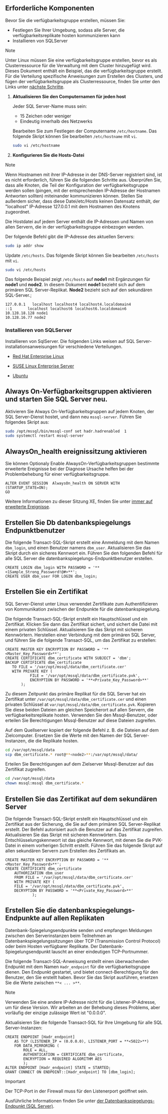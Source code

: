 ## <a name="prerequisites"></a>Erforderliche Komponenten

Bevor Sie die verfügbarkeitsgruppe erstellen, müssen Sie:

- Festlegen Sie Ihrer Umgebung, sodass alle Server, die verfügbarkeitsreplikate hosten kommunizieren kann
- Installieren von SQLServer

>[!NOTE]
>Unter Linux müssen Sie eine verfügbarkeitsgruppe erstellen, bevor es als Clusterressource für die Verwaltung mit dem Cluster hinzugefügt wird. Dieses Dokument enthält ein Beispiel, das die verfügbarkeitsgruppe erstellt. Für die Verteilung spezifische Anweisungen zum Erstellen des Clusters, und fügen der verfügbarkeitsgruppe als Clusterressource, finden Sie unter den Links unter [nächste Schritte](#next-steps).

1. **Aktualisieren Sie den Computernamen für jeden host**

   Jeder SQL Server-Name muss sein:
   
   - 15 Zeichen oder weniger
   - Eindeutig innerhalb des Netzwerks
   
   Bearbeiten Sie zum Festlegen der Computername `/etc/hostname`. Das folgende Skript können Sie bearbeiten `/etc/hostname` mit `vi`.

   ```bash
   sudo vi /etc/hostname
   ```

1. **Konfigurieren Sie die Hosts-Datei**

>[!NOTE]
>Wenn Hostnamen mit ihrer IP-Adresse in der DNS-Server registriert sind, ist es nicht erforderlich, führen Sie die folgenden Schritte aus. Überprüfen Sie, dass alle Knoten, die Teil der Konfiguration der verfügbarkeitsgruppe werden sollen (pingen, mit der entsprechenden IP-Adresse der Hostnamen Antworten sollten) miteinander kommunizieren können. Stellen Sie außerdem sicher, dass diese Datei/etc/Hosts keinen Datensatz enthält, der "localhost" IP-Adresse 127.0.0.1 mit dem Hostnamen des Knotens zugeordnet.


   Die Hostdatei auf jedem Server enthält die IP-Adressen und Namen von allen Servern, die in der verfügbarkeitsgruppe einbezogen werden. 

   Der folgende Befehl gibt die IP-Adresse des aktuellen Servers:

   ```bash
   sudo ip addr show
   ```

   Update `/etc/hosts`. Das folgende Skript können Sie bearbeiten `/etc/hosts` mit `vi`.

   ```bash
   sudo vi /etc/hosts
   ```

   Das folgende Beispiel zeigt `/etc/hosts` auf **node1** mit Ergänzungen für **node1** und **node2**. In diesem Dokument **node1** bezieht sich auf dem primären SQL Server-Replikat. **Node2** bezieht sich auf den sekundären SQL-Server.;


   ```
   127.0.0.1   localhost localhost4 localhost4.localdomain4
   ::1       localhost localhost6 localhost6.localdomain6
   10.128.18.128 node1
   10.128.16.77 node2
   ```

### <a name="install-sql-server"></a>Installieren von SQLServer

Installieren von SqlServer. Die folgenden Links weisen auf SQL Server-installationsanweisungen für verschiedene Verteilungen. 

- [Red Hat Enterprise Linux](..\linux\sql-server-linux-setup-red-hat.md)

- [SUSE Linux Enterprise Server](..\linux\sql-server-linux-setup-suse-linux-enterprise-server.md)

- [Ubuntu](..\linux\sql-server-linux-setup-ubuntu.md)

## <a name="enable-always-on-availability-groups-and-restart-sqlserver"></a>Always On-Verfügbarkeitsgruppen aktivieren und starten Sie SQL Server neu.

Aktivieren Sie Always On-Verfügbarkeitsgruppen auf jedem Knoten, der SQL Server-Dienst hostet, und dann neu `mssql-server`.  Führen Sie folgendes Skript aus:

```bash
sudo /opt/mssql/bin/mssql-conf set hadr.hadrenabled  1
sudo systemctl restart mssql-server
```

##  <a name="enable-alwaysonhealth-event-session"></a>AlwaysOn_health ereignissitzung aktivieren 

Sie können Optionaly Enable AlwaysOn-Verfügbarkeitsgruppen bestimmte erweiterte Ereignisse bei der Diagnose Ursache helfen bei der Problembehebung für einer verfügbarkeitsgruppe.

```Transact-SQL
ALTER EVENT SESSION  AlwaysOn_health ON SERVER WITH (STARTUP_STATE=ON);
GO
```

Weitere Informationen zu dieser Sitzung XE, finden Sie unter [immer auf erweiterte Ereignisse](http://msdn.microsoft.com/library/dn135324.aspx).

## <a name="create-db-mirroring-endpoint-user"></a>Erstellen Sie Db datenbankspiegelungs Endpunktbenutzer

Die folgende Transact-SQL-Skript erstellt eine Anmeldung mit dem Namen `dbm_login`, und einen Benutzer namens `dbm_user`. Aktualisieren Sie das Skript durch ein sicheres Kennwort ein. Führen Sie den folgenden Befehl für alle SQL Server die datenbankspiegelungs-Endpunktbenutzer erstellen.

```Transact-SQL
CREATE LOGIN dbm_login WITH PASSWORD = '**<1Sample_Strong_Password!@#>**';
CREATE USER dbm_user FOR LOGIN dbm_login;
```

## <a name="create-a-certificate"></a>Erstellen Sie ein Zertifikat

SQL Server-Dienst unter Linux verwendet Zertifikate zum Authentifizieren von Kommunikation zwischen der Endpunkte für die datenbankspiegelung. 

Die folgende Transact-SQL-Skript erstellt ein Hauptschlüssel und ein Zertifikat. Klicken Sie dann das Zertifikat sichert, und sichert die Datei mit einem privaten Schlüssel. Aktualisieren Sie das Skript mit sicheren Kennwörtern. Herstellen einer Verbindung mit dem primären SQL Server, und führen Sie die folgende Transact-SQL, um das Zertifikat zu erstellen:

```Transact-SQL
CREATE MASTER KEY ENCRYPTION BY PASSWORD = '**<Master_Key_Password>**';
CREATE CERTIFICATE dbm_certificate WITH SUBJECT = 'dbm';
BACKUP CERTIFICATE dbm_certificate
   TO FILE = '/var/opt/mssql/data/dbm_certificate.cer'
   WITH PRIVATE KEY (
           FILE = '/var/opt/mssql/data/dbm_certificate.pvk',
           ENCRYPTION BY PASSWORD = '**<Private_Key_Password>**'
       );
```

Zu diesem Zeitpunkt das primäre Replikat für die SQL Server hat ein Zertifikat unter `/var/opt/mssql/data/dbm_certificate.cer` und einen privaten Schlüssel at `var/opt/mssql/data/dbm_certificate.pvk`. Kopieren Sie diese beiden Dateien am gleichen Speicherort auf allen Servern, die verfügbarkeitsreplikate hosten. Verwenden Sie den Mssql-Benutzer, oder erteilen Sie Berechtigungen Mssql-Benutzer auf diese Dateien zugreifen. 

Auf dem Quellserver kopiert der folgende Befehl z. B. die Dateien auf dem Zielcomputer. Ersetzen Sie die  **<node2>**  Werte mit den Namen der SQL Server-Instanzen, die die Replikate hosten. 

```bash
cd /var/opt/mssql/data
scp dbm_certificate.* root@**<node2>**:/var/opt/mssql/data/
```

Erteilen Sie Berechtigungen auf dem Zielserver Mssql-Benutzer auf das Zertifikat zugreifen.

```bash
cd /var/opt/mssql/data
chown mssql:mssql dbm_certificate.*
```

## <a name="create-the-certificate-on-secondary-servers"></a>Erstellen Sie das Zertifikat auf dem sekundären Server

Die folgende Transact-SQL-Skript erstellt ein Hauptschlüssel und ein Zertifikat aus der Sicherung, die Sie auf dem primären SQL Server-Replikat erstellt. Der Befehl autorisiert auch die Benutzer auf das Zertifikat zugreifen. Aktualisieren Sie das Skript mit sicheren Kennwörtern. Das Entschlüsselungskennwort ist das gleiche Kennwort, mit denen Sie die PVK-Datei in einem vorherigen Schritt erstellt. Führen Sie das folgende Skript auf allen sekundären Servern zum Erstellen des Zertifikats an.

```Transact-SQL
CREATE MASTER KEY ENCRYPTION BY PASSWORD = '**<Master_Key_Password>**';
CREATE CERTIFICATE dbm_certificate   
    AUTHORIZATION dbm_user
    FROM FILE = '/var/opt/mssql/data/dbm_certificate.cer'
    WITH PRIVATE KEY (
    FILE = '/var/opt/mssql/data/dbm_certificate.pvk',
    DECRYPTION BY PASSWORD = '**<Private_Key_Password>**'
            );
```

## <a name="create-the-database-mirroring-endpoints-on-all-replicas"></a>Erstellen Sie die datenbankspiegelungs-Endpunkte auf allen Replikaten

Datenbank-Spiegelungsendpunkte senden und empfangen Meldungen zwischen den Serverinstanzen beim Teilnehmen an Datenbankspiegelungssitzungen über TCP (Transmission Control Protocol) oder beim Hosten verfügbarer Replikate. Der Datenbank-Spiegelungsendpunkt lauscht an einer eindeutigen TCP-Portnummer. 

Die folgende Transact-SQL-Anweisung erstellt einen überwachenden Endpunkt mit dem Namen `Hadr_endpoint` für die verfügbarkeitsgruppe dienen. Den Endpunkt gestartet, und bietet connect-Berechtigung für den Benutzer, den Sie erstellt haben. Bevor Sie das Skript ausführen, ersetzen Sie die Werte zwischen `**< ... >**`.


>[!NOTE]
>Verwenden Sie eine andere IP-Adresse nicht für die Listener-IP-Adresse, um für diese Version. Wir arbeiten an der Behebung dieses Problems, aber vorläufig der einzige zulässige Wert ist "0.0.0.0".

Aktualisieren Sie die folgende Transact-SQL für Ihre Umgebung für alle SQL Server-Instanzen: 

```Transact-SQL
CREATE ENDPOINT [Hadr_endpoint]
    AS TCP (LISTENER_IP = (0.0.0.0), LISTENER_PORT = **<5022>**)
    FOR DATA_MIRRORING (
        ROLE = ALL,
        AUTHENTICATION = CERTIFICATE dbm_certificate,
        ENCRYPTION = REQUIRED ALGORITHM AES
        );
ALTER ENDPOINT [Hadr_endpoint] STATE = STARTED;
GRANT CONNECT ON ENDPOINT::[Hadr_endpoint] TO [dbm_login];
```

>[!IMPORTANT]
>Der TCP-Port in der Firewall muss für den Listenerport geöffnet sein.

Ausführliche Informationen finden Sie unter [der Datenbankspiegelungs-Endpunkt (SQL Server)](http://msdn.microsoft.com/library/ms179511.aspx).
